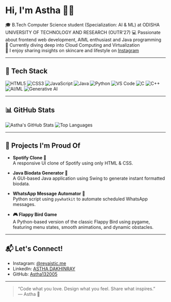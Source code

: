 # Hi, I'm Astha 👋✨

🎓 B.Tech Computer Science student (Specialization: AI & ML) at ODISHA UNIVERSITY OF TECHNOLOGY AND RESEARCH (OUTR'27)
💻 Passionate about frontend web development, AIML enthusiast and Java programming  
🌱 Currently diving deep into Cloud Computing and Virtualization  
💬 I enjoy sharing insights on skincare and lifestyle on [Instagram](https://www.instagram.com/reyalistic.me?igsh=a2lmMWFuamE3MHJn)

---

## 🧰 Tech Stack

![HTML5](https://img.shields.io/badge/-HTML5-E34F26?style=flat&logo=html5&logoColor=white)
![CSS3](https://img.shields.io/badge/-CSS3-1572B6?style=flat&logo=css3)
![JavaScript](https://img.shields.io/badge/-JavaScript-F7DF1E?style=flat&logo=javascript&logoColor=black)
![Java](https://img.shields.io/badge/-Java-007396?style=flat&logo=java)
![Python](https://img.shields.io/badge/-Python-3776AB?style=flat&logo=python)
![VS Code](https://img.shields.io/badge/-VS%20Code-007ACC?style=flat&logo=visual-studio-code)
![C](https://img.shields.io/badge/-C-A8B9CC?style=flat&logo=c)
![C++](https://img.shields.io/badge/-C++-00599C?style=flat&logo=c%2B%2B)
![AI/ML](https://img.shields.io/badge/-AI%2FML-3B4CCA?style=flat&logo=scikit-learn&logoColor=white)
![Generative AI](https://img.shields.io/badge/-Generative%20AI-ff69b4?style=flat)

---

## 📊 GitHub Stats

![Astha's GitHub Stats](https://github-readme-stats.vercel.app/api?username=Astha132005&show_icons=true&theme=radical)
![Top Languages](https://github-readme-stats.vercel.app/api/top-langs/?username=Astha132005&layout=compact&theme=radical)

---

## 📌 Projects I'm Proud Of

- **Spotify Clone 🎵**  
  A responsive UI clone of Spotify using only HTML & CSS.

- **Java Biodata Generator 📄**  
  A GUI-based Java application using Swing to generate instant formatted biodata.

- **WhatsApp Message Automator 📱**  
  Python script using `pywhatkit` to automate scheduled WhatsApp messages.
- **🎮 Flappy Bird Game**  
  A Python-based version of the classic Flappy Bird using pygame, featuring menu states, smooth animations, and dynamic obstacles.  

---

## 📬 Let's Connect!

- Instagram: [@reyaistic.me](https://www.instagram.com/reyalistic.me?igsh=a2lmMWFuamE3MHJn)  
- LinkedIn: [ASTHA DAKHINRAY](https://www.linkedin.com/in/astha-dakhinray-02b0852a0/)  
- GitHub: [Astha132005](https://github.com/Astha132005)

---

> “Code what you love. Design what you feel. Share what inspires.”  
— Astha 💖

